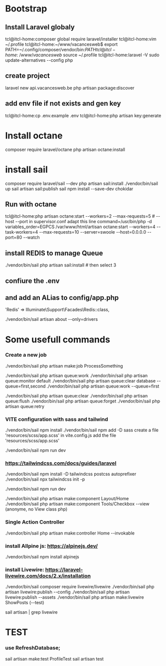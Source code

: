 # Bootstrap
## Install Laravel globaly
tcl@itcl-home:composer global require laravel/installer
tcl@itcl-home:vim ~/.profile 
tcl@itcl-home:~/www/vacancesweb$ export PATH=~/.config/composer/vendor/bin:$PATH
tcl@itcl-home:~/www/vacancesweb$ source ~/.profile
tcl@itcl-home:laravel -V
sudo update-alternatives --config php

## create project
laravel new api.vacancesweb.be
php artisan package:discover


## add env file if not exists and gen key
tcl@itcl-home:cp .env.example .env
tcl@itcl-home:php artisan key:generate


# Install octane
composer require laravel/octane
php artisan octane:install


# install sail
composer require laravel/sail --dev
php artisan sail:install
./vendor/bin/sail up
sail artisan sail:publish
sail npm install --save-dev chokidar

## Run with octane
tcl@itcl-home:php artisan octane:start --workers=2 --max-requests=5 # --host --port
in supervisor.conf adapt this line
command=/usr/bin/php -d variables_order=EGPCS /var/www/html/artisan octane:start --workers=4 --task-workers=4 --max-requests=10 --server=swoole --host=0.0.0.0 --port=80 --watch 

## install REDIS to manage Queue
./vendor/bin/sail php artisan sail:install # then select 3
## confiure the .env
## and add an ALias to config/app.php
'Redis' => Illuminate\Support\Facades\Redis::class,

./vendor/bin/sail artisan about --only=drivers


# Some usefull commands
### Create a new job
./vendor/bin/sail php artisan make:job ProcessSomething

./vendor/bin/sail php artisan queue:work
./vendor/bin/sail php artisan queue:monitor default
./vendor/bin/sail php artisan queue:clear database --queue=first,second
./vendor/bin/sail php artisan queue:work --queue=first

./vendor/bin/sail php artisan queue:clear
./vendor/bin/sail php artisan queue:flush
./vendor/bin/sail php artisan queue:forget
./vendor/bin/sail php artisan queue:retry

### VITE configuration with sass and tailwind
./vendor/bin/sail npm install
./vendor/bin/sail npm add -D sass
create a file 'resources/scss/app.scss'
in vite.config.js add the file 'resources/scss/app.scss'

./vendor/bin/sail npm run dev

### https://tailwindcss.com/docs/guides/laravel
./vendor/bin/sail npm install -D tailwindcss postcss autoprefixer
./vendor/bin/sail npx tailwindcss init -p

./vendor/bin/sail npm run dev

./vendor/bin/sail php artisan make:component Layout/Home
./vendor/bin/sail php artisan make:component Tools/Checkbox --view (anonyme, no View class php)

### Single Action Controller
./vendor/bin/sail php artisan make:controller Home --invokable

### install Allpine js: https://alpinejs.dev/
./vendor/bin/sail npm install alpinejs

### install Livewire: https://laravel-livewire.com/docs/2.x/installation
./vendor/bin/sail composer require livewire/livewire
./vendor/bin/sail php artisan livewire:publish --config
./vendor/bin/sail php artisan livewire:publish --assets
./vendor/bin/sail php artisan make:livewire ShowPosts (--test)

sail artisan | grep livewire

# TEST
### use RefreshDatabase;
sail artisan make:test ProfileTest
sail artisan test
